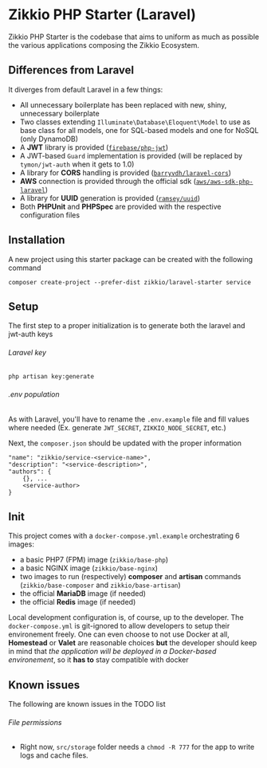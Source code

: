 # Zikkio PHP Starter (Laravel)

Zikkio PHP Starter is the codebase that aims to uniform as much as possible the various applications composing the Zikkio Ecosystem. 

## Differences from Laravel
It diverges from default Laravel in a few things:
 - All unnecessary boilerplate has been replaced with new, shiny, unnecessary boilerplate 
 - Two classes extending `Illuminate\Database\Eloquent\Model` to use as base class for all models, one for SQL-based models and one for NoSQL (only DynamoDB)
 - A **JWT** library is provided ([`firebase/php-jwt`](https://github.com/firebase/php-jwt))
 - A JWT-based `Guard` implementation is provided (will be replaced by `tymon/jwt-auth` when it gets to 1.0)
 - A library for **CORS** handling is provided ([`barryvdh/laravel-cors`](https://github.com/barryvdh/laravel-cors))
 - **AWS** connection is provided through the official sdk ([`aws/aws-sdk-php-laravel`](https://github.com/aws/aws-sdk-php-laravel))
 - A library for **UUID** generation is provided ([`ramsey/uuid`](https://github.com/ramsey/uuid))
 - Both **PHPUnit** and **PHPSpec** are provided with the respective configuration files

## Installation
A new project using this starter package can be created with the following command
```
composer create-project --prefer-dist zikkio/laravel-starter service 
```

## Setup
The first step to a proper initialization is to generate both the laravel and jwt-auth keys
###### Laravel key
```bash
php artisan key:generate
```
###### .env population
As with Laravel, you'll have to rename the `.env.example` file and fill values where needed (Ex. generate `JWT_SECRET`, `ZIKKIO_NODE_SECRET`, etc.)

Next, the `composer.json` should be updated with the proper information
```
"name": "zikkio/service-<service-name>",
"description": "<service-description>",
"authors": {
    {}, ...
    <service-author>
}
```

## Init
This project comes with a `docker-compose.yml.example` orchestrating 6 images:
 - a basic PHP7 (FPM) image (`zikkio/base-php`)
 - a basic NGINX image (`zikkio/base-nginx`)
 - two images to run (respectively) **composer** and **artisan** commands (`zikkio/base-composer` and `zikkio/base-artisan`)
 - the official **MariaDB** image (if needed)
 - the official **Redis** image (if needed)
 
Local development configuration is, of course, up to the developer. The `docker-compose.yml` is git-ignored to allow developers to setup their environement freely.
One can even choose to not use Docker at all, **Homestead** or **Valet** are reasonable choices 
**but** the developer should keep in mind that _the application will be deployed in a Docker-based environement_, so it **has to** stay compatible with docker 
 
## Known issues
The following are known issues in the TODO list
###### File permissions
 - Right now, `src/storage` folder needs a `chmod -R 777` for the app to write logs and cache files. 


